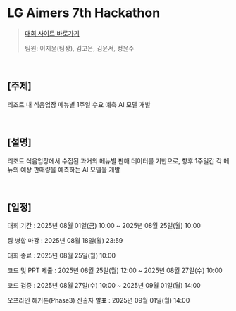 # LG Aimers 7th Hackathon
> [대회 사이트 바로가기](https://dacon.io/competitions/official/236559/overview/description)
> 
> 팀원: 이지윤(팀장), 김고은, 김윤서, 정윤주

<br>

## [주제]
리조트 내 식음업장 메뉴별 1주일 수요 예측 AI 모델 개발

<br>

## [설명]
리조트 식음업장에서 수집된 과거의 메뉴별 판매 데이터를 기반으로, 향후 1주일간 각 메뉴의 예상 판매량을 예측하는 AI 모델을 개발

<br>

## [일정]
대회 기간 : 2025년 08월 01일(금) 10:00 ~ 2025년 08월 25일(월) 10:00

팀 병합 마감 : 2025년 08월 18일(월) 23:59

대회 종료 : 2025년 08월 25일(월) 10:00

코드 및 PPT 제출 : 2025년 08월 25일(월) 12:00 ~ 2025년 08월 27일(수) 10:00

코드 검증 : 2025년 08월 27일(수) 10:00 ~ 2025년 09월 01일(월) 14:00

오프라인 해커톤(Phase3) 진출자 발표 : 2025년 09월 01일(월) 14:00
